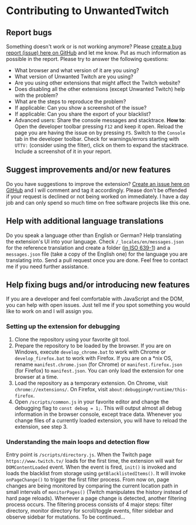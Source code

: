 ﻿# Contributing to UnwantedTwitch

## Report bugs
Something doesn't work or is not working anymore? Please [create a bug report (issue) here on GitHub](https://github.com/kwaschny/unwanted-twitch/issues) and let me know. Put as much information as possible in the report. Please try to answer the following questions:

- What browser and what version of it are you using?
- What version of Unwanted Twitch are you using?
- Are you using other extensions that might affect the Twitch website?
- Does disabling all the other extensions (except Unwanted Twitch) help with the problem?
- What are the steps to reproduce the problem?
- If applicable: Can you show a screenshot of the issue?
- If applicable: Can you share the export of your blacklist?
- Advanced users: Share the console messages and stacktrace. **How to**: Open the developer toolbar pressing `F12` and keep it open. Reload the page you are having the issue on by pressing `F5`. Switch to the `Console` tab in the developer toolbar. Check for warnings/errors starting with `UTTV:` (consider using the filter), click on them to expand the stacktrace. Include a screenshot of it in your report.

## Suggest improvements and/or new features
Do you have suggestions to improve the extension? [Create an issue here on GitHub](https://github.com/kwaschny/unwanted-twitch/issues) and I will comment and tag it accordingly. Please don't be offended if your request is declined or not being worked on immediately. I have a day job and can only spend so much time on free software projects like this one.

## Help with additional language translations
Do you speak a language other than English or German? Help translating the extension's UI into your language. Check `/_locales/en/messages.json` for the reference translation and create a folder ([in ISO 639-1](https://en.wikipedia.org/wiki/List_of_ISO_639-1_codes)) and a `messages.json` file (take a copy of the English one) for the language you are translating into. Send a pull request once you are done. Feel free to contact me if you need further assistance.

## Help fixing bugs and/or introducing new features
If you are a developer and feel comfortable with JavaScript and the DOM, you can help with open issues. Just tell me if you spot something you would like to work on and I will assign you.

### Setting up the extension for debugging
1. Clone the repository using your favorite git tool.
2. Prepare the repository to be loaded by the browser. If you are on Windows, execute `develop_chrome.bat` to work with Chrome or `develop_firefox.bat` to work with Firefox. If you are on a *nix OS, rename `manifest.chrome.json` (for Chrome) or `manifest.firefox.json` (for Firefox) to `manifest.json`. You can only load the extension for one browser at a time.
3. Load the repository as a temporary extension. On Chrome, visit `chrome://extensions/`. On Firefox, visit `about:debugging#/runtime/this-firefox`.
4. Open `/scripts/common.js` in your favorite editor and change the debugging flag to `const debug = 1;`. This will output almost all debug information in the browser console, except trace data. Whenever you change files of a currently loaded extension, you will have to reload the extension, see step 3.

### Understanding the main loops and detection flow
Entry point is `/scripts/directory.js`. When the Twitch page `https://www.twitch.tv/` loads for the first time, the extension will wait for `DOMContentLoaded` event. When the event is fired, `init()` is invoked and loads the blacklist from storage using `getBlacklistedItems()`. It will invoke `onPageChange()` to trigger the first filter process. From now on, page changes are being monitored by comparing the current location path in small intervals of `monitorPages()` (Twitch manipulates the history instead of hard page reloads). Whenever a page change is detected, another filtering process occurs. The filtering process consists of 4 major steps: filter directory, monitor directory for scroll/toggle events, filter sidebar and observe sidebar for mutations. To be continued...
